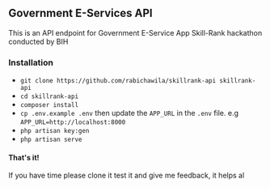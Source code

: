 ## Government E-Services API

This is an API endpoint for Government E-Service App Skill-Rank hackathon conducted by BIH


### Installation

- ```git clone https://github.com/rabichawila/skillrank-api skillrank-api```
- ```cd skillrank-api```
- ```composer install```
- ```cp .env.example .env``` then update the ```APP_URL``` in the ```.env``` file. e.g ```APP_URL=http://localhost:8000```
- ```php artisan key:gen```
- ```php artisan serve```

#### That's it!
If you have time please clone it test it and give me feedback, it helps al

